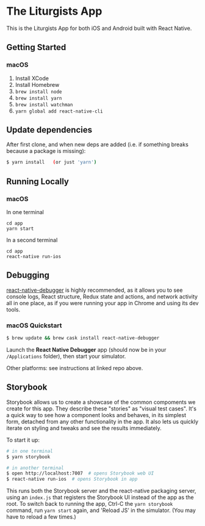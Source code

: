 # The Liturgists App

This is the Liturgists App for both iOS and Android built with React Native.

## Getting Started

### macOS

1. Install XCode
1. Install Homebrew
1. `brew install node`
1. `brew install yarn`
1. `brew install watchman`
1. `yarn global add react-native-cli`

## Update dependencies

After first clone, and when new deps are added (i.e. if something breaks
because a package is missing):

```sh
$ yarn install   (or just 'yarn')
```

## Running Locally

### macOS

In one terminal

```
cd app
yarn start
```

In a second terminal

```
cd app
react-native run-ios
```

## Debugging

[react-native-debugger](https://github.com/jhen0409/react-native-debugger) is
highly recommended, as it allows you to see console logs, React structure,
Redux state and actions, and network activity all in one place, as if you were
running your app in Chrome and using its dev tools.

### macOS Quickstart

```sh
$ brew update && brew cask install react-native-debugger
```

Launch the **React Native Debugger** app (should now be in your `/Applications` folder),
then start your simulator.

Other platforms: see instructions at linked repo above.

## Storybook

Storybook allows us to create a showcase of the common compoments we create for this app.
They describe these "stories" as "visual test cases". It's a quick way to see how a component
looks and behaves, in its simplest form, detached from any other functionality in the app.
It also lets us quickly iterate on styling and tweaks and see the results immediately.

To start it up:
```sh
# in one terminal
$ yarn storybook

# in another terminal
$ open http://localhost:7007  # opens Storybook web UI
$ react-native run-ios  # opens Storybook in app
```
This runs both the Storybook server and the react-native packaging server, using
an `index.js` that registers the Storybook UI instead of the app as the root.
To switch back to running the app, Ctrl-C the `yarn storybook` command, run `yarn start`
again, and 'Reload JS' in the simulator. (You may have to reload a few times.)
